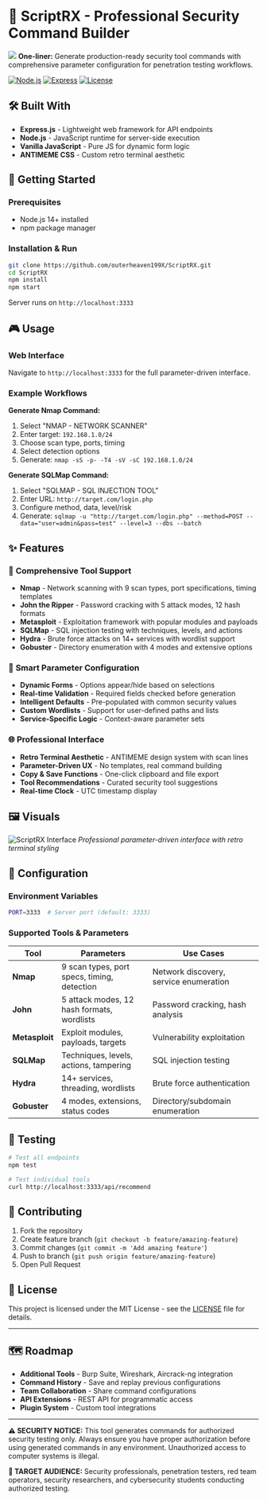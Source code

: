 # 📛 ScriptRX - Professional Security Command Builder

![](https://i.gyazo.com/79f65e19c93135b696ec44a435f206f9.png)
**One-liner:** Generate production-ready security tool commands with comprehensive parameter configuration for penetration testing workflows.

[![Node.js](https://img.shields.io/badge/Node.js-18+-green.svg)](https://nodejs.org/)
[![Express](https://img.shields.io/badge/Express-4.x-blue.svg)](https://expressjs.com/)
[![License](https://img.shields.io/badge/License-MIT-yellow.svg)](LICENSE)

## 🛠 Built With

- **Express.js** - Lightweight web framework for API endpoints
- **Node.js** - JavaScript runtime for server-side execution
- **Vanilla JavaScript** - Pure JS for dynamic form logic
- **ANTIMEME CSS** - Custom retro terminal aesthetic

## 🚀 Getting Started

### Prerequisites
- Node.js 14+ installed
- npm package manager

### Installation & Run
```bash
git clone https://github.com/outerheaven199X/ScriptRX.git
cd ScriptRX
npm install
npm start
```

Server runs on `http://localhost:3333`

## 🎮 Usage

### Web Interface
Navigate to `http://localhost:3333` for the full parameter-driven interface.

### Example Workflows

**Generate Nmap Command:**
1. Select "NMAP - NETWORK SCANNER"
2. Enter target: `192.168.1.0/24`
3. Choose scan type, ports, timing
4. Select detection options
5. Generate: `nmap -sS -p- -T4 -sV -sC 192.168.1.0/24`

**Generate SQLMap Command:**
1. Select "SQLMAP - SQL INJECTION TOOL"
2. Enter URL: `http://target.com/login.php`
3. Configure method, data, level/risk
4. Generate: `sqlmap -u "http://target.com/login.php" --method=POST --data="user=admin&pass=test" --level=3 --dbs --batch`

## ✨ Features

### 🔧 **Comprehensive Tool Support**
- **Nmap** - Network scanning with 9 scan types, port specifications, timing templates
- **John the Ripper** - Password cracking with 5 attack modes, 12 hash formats
- **Metasploit** - Exploitation framework with popular modules and payloads
- **SQLMap** - SQL injection testing with techniques, levels, and actions
- **Hydra** - Brute force attacks on 14+ services with wordlist support
- **Gobuster** - Directory enumeration with 4 modes and extensive options

### 🎯 **Smart Parameter Configuration**
- **Dynamic Forms** - Options appear/hide based on selections
- **Real-time Validation** - Required fields checked before generation
- **Intelligent Defaults** - Pre-populated with common security values
- **Custom Wordlists** - Support for user-defined paths and lists
- **Service-Specific Logic** - Context-aware parameter sets

### 🌐 **Professional Interface**
- **Retro Terminal Aesthetic** - ANTIMEME design system with scan lines
- **Parameter-Driven UX** - No templates, real command building
- **Copy & Save Functions** - One-click clipboard and file export
- **Tool Recommendations** - Curated security tool suggestions
- **Real-time Clock** - UTC timestamp display

## 🖼 Visuals

![ScriptRX Interface](screenshot.png)
*Professional parameter-driven interface with retro terminal styling*

## 🔧 Configuration

### Environment Variables
```bash
PORT=3333  # Server port (default: 3333)
```

### Supported Tools & Parameters

| Tool | Parameters | Use Cases |
|------|------------|-----------|
| **Nmap** | 9 scan types, port specs, timing, detection | Network discovery, service enumeration |
| **John** | 5 attack modes, 12 hash formats, wordlists | Password cracking, hash analysis |
| **Metasploit** | Exploit modules, payloads, targets | Vulnerability exploitation |
| **SQLMap** | Techniques, levels, actions, tampering | SQL injection testing |
| **Hydra** | 14+ services, threading, wordlists | Brute force authentication |
| **Gobuster** | 4 modes, extensions, status codes | Directory/subdomain enumeration |

## 🧪 Testing

```bash
# Test all endpoints
npm test

# Test individual tools
curl http://localhost:3333/api/recommend
```

## 🤝 Contributing

1. Fork the repository
2. Create feature branch (`git checkout -b feature/amazing-feature`)
3. Commit changes (`git commit -m 'Add amazing feature'`)
4. Push to branch (`git push origin feature/amazing-feature`)
5. Open Pull Request

## 📜 License

This project is licensed under the MIT License - see the [LICENSE](LICENSE) file for details.

---

## 🗺 Roadmap

- **Additional Tools** - Burp Suite, Wireshark, Aircrack-ng integration
- **Command History** - Save and replay previous configurations
- **Team Collaboration** - Share command configurations
- **API Extensions** - REST API for programmatic access
- **Plugin System** - Custom tool integrations

---

**⚠️ SECURITY NOTICE:** This tool generates commands for authorized security testing only. Always ensure you have proper authorization before using generated commands in any environment. Unauthorized access to computer systems is illegal.

**🎯 TARGET AUDIENCE:** Security professionals, penetration testers, red team operators, security researchers, and cybersecurity students conducting authorized testing.
